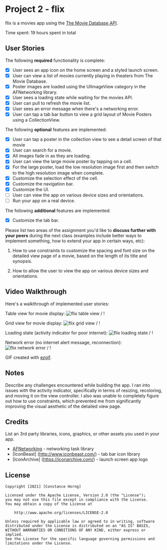 # Project 2 - flix

flix is a movies app using the [The Movie Database API](http://docs.themoviedb.apiary.io/#).

Time spent: 19 hours spent in total

## User Stories

The following **required** functionality is complete:

- [x] User sees an app icon on the home screen and a styled launch screen.
- [x] User can view a list of movies currently playing in theaters from The Movie Database.
- [x] Poster images are loaded using the UIImageView category in the AFNetworking library.
- [x] User sees a loading state while waiting for the movies API.
- [x] User can pull to refresh the movie list.
- [x] User sees an error message when there's a networking error.
- [x] User can tap a tab bar button to view a grid layout of Movie Posters using a CollectionView.

The following **optional** features are implemented:

- [x] User can tap a poster in the collection view to see a detail screen of that movie
- [x] User can search for a movie.
- [x] All images fade in as they are loading.
- [x] User can view the large movie poster by tapping on a cell.
- [x] For the large poster, load the low resolution image first and then switch to the high resolution image when complete.
- [x] Customize the selection effect of the cell.
- [x] Customize the navigation bar.
- [x] Customize the UI.
- [ ] User can view the app on various device sizes and orientations.
- [ ] Run your app on a real device.

The following **additional** features are implemented:

- [x] Customize the tab bar.

Please list two areas of the assignment you'd like to **discuss further with your peers** during the next class (examples include better ways to implement something, how to extend your app in certain ways, etc):

1. How to use constraints to customize the spacing and font size on the detailed view page of a movie, based on the length of its title and synopsis.

2. How to allow the user to view the app on various device sizes and orientations.

## Video Walkthrough

Here's a walkthrough of implemented user stories:

Table view for movie display:
![flix table view](flix_table_compress.gif) / ! [](flix_table_compress.gif)

Grid view for movie display:
![flix grid view](flix_grid_compress.gif) / ! [](flix_grid_compress.gif)

Loading state (activity indicator for poor internet):
![flix loading state](flix_loading_state.gif) / ! [](flix_loadingstate.gif)

Network error (no internet alert message, reconnection):
![flix network error](flix_network_error.gif) / ! [](flix_networkerror.gif)

GIF created with [ezgif](https://ezgif.com/video-to-gif).

## Notes

Describe any challenges encountered while building the app.
I ran into issues with the activity indicator, specifically in terms of resizing, recoloring, and moving it on the view controller. I also was unable to completely figure out how to use constraints, which prevented me from significantly improving the visual aesthetic of the detailed view page.


## Credits

List an 3rd party libraries, icons, graphics, or other assets you used in your app.

- [AFNetworking](https://github.com/AFNetworking/AFNetworking) - networking task library
- [IconBeast] (http://www.iconbeast.com/) - tab bar icon library
- [IconArchive] (https://iconarchive.com/) - launch screen app logo

## License

    Copyright [2021] [Constance Horng]

    Licensed under the Apache License, Version 2.0 (the "License");
    you may not use this file except in compliance with the License.
    You may obtain a copy of the License at

        http://www.apache.org/licenses/LICENSE-2.0

    Unless required by applicable law or agreed to in writing, software
    distributed under the License is distributed on an "AS IS" BASIS,
    WITHOUT WARRANTIES OR CONDITIONS OF ANY KIND, either express or implied.
    See the License for the specific language governing permissions and
    limitations under the License.
